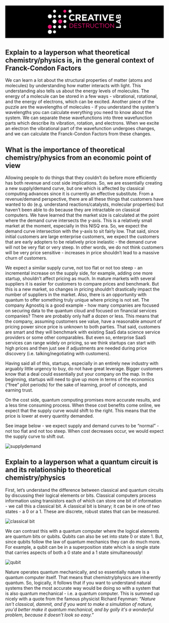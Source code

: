 ![CDL 2020 Cohort Project](../figures/CDL_logo.jpg)

## Explain to a layperson what theoretical chemistry/physics is, in the general context of Franck-Condon Factors
 
We can learn a lot about the structural properties of matter (atoms and molecules) by understanding how matter interacts with light. 
This understanding also tells us about the energy levels of molecules. The energy of a molecule can be stored in a few ways - vibrational, 
rotational, and the energy of electrons, which can be excited. Another piece of the puzzle are the wavelengths of molecules - if you understand 
the system's wavelengths you can calculate everything you need to know about the system. We can separate these wavefunctions into three wavefunction
parts which describe its vibration, rotation, and electrons. When we excite an electron the vibrational part of the wavefunction undergoes changes, 
and we can calculate the Franck-Condon Factors from these changes. 
 
## What is the importance of theoretical chemistry/physics from an economic point of view

Allowing people to do things that they couldn’t do before more efficiently has both revenue and cost side implications.
So, we are essentially creating a new supply/demand curve, but one which is affected by classical computing advances since 
it is currently an effective substitute. From a revenue/demand perspective, there are all these things that customers have wanted to do 
(e.g. understand reactions/catalysts, molecular properties) but haven’t been able to do because they are intractable on classical computers. 
We have learned that the market size is calculated at the point where the demand curve intersects the y-axis. This is a relatively 
small market at the moment, especially in this NISQ era. So, we expect the demand curve intersection with the y-axis to sit fairly low. 
That said, since initial customers are large enterprise customers, we expect the customers that are early adopters to be relatively price 
inelastic - the demand curve will not be very flat or very steep. In other words, we do not think customers will be very price sensitive - increases
in price shouldn’t lead to a massive churn of customers. 

We expect a similar supply curve, not too flat or not too steep - an incremental increase on the supply side, for example, adding one more startup, 
shouldn’t affect pricing as much. In mature markets with several suppliers it is easier for customers to compare prices and benchmark. 
But this is a new market, so changes in pricing shouldn’t drastically impact the number of suppliers in the market. 
Also, there is an opportunity with quantum to offer something truly unique where pricing is not set. 
The company Agnostiq is a good example - how many companies are focused on securing data to the quantum cloud and focused on financial services companies? 
There are probably only half a dozen or less. This means that the company, assuming customers see value, have a reasonable amount of pricing power 
since price is unknown to both parties. That said, customers are smart and they will benchmark with existing SaaS data science service providers 
or some other comparables. But even so, enterprise SaaS services can range widely on pricing, so we think startups can start with high prices 
and then just see if adjustments are needed during price discovery (i.e. talking/negotiating with customers). 
 
Having said all of this, startups, especially in an entirely new industry with arguably little urgency to buy, do not have great leverage. 
Bigger customers know that a deal could essentially put your company on the map. In the beginning, startups will need to give up more in terms
of the economics (“free” pilot periods) for the sake of learning, proof of concepts, and earning trust.

On the cost side, quantum computing promises more accurate results, and a less time consuming process. 
When these cost benefits come online, we expect that the supply curve would shift to the right. 
This means that the price is lower at every quantity demanded. 
 
See image below - we expect supply and demand curves to be “normal” - not too flat and not too steep. 
When cost decreases occur, we would expect the supply curve to shift out. 

![supplydemand](/img/supplydemand.png)

## Explain to a layperson what a quantum circuit is and its relationship to theoretical chemistry/physics

First, let’s understand the difference between classical and quantum circuits by discussing their logical elements or bits. 
Classical computers process information using transistors each of which can store one bit of information - we call this a classical bit. 
A classical bit is binary; it can be in one of two states - a 0 or a 1. These are discrete, robust states that can be measured. 

![classical bit](/img/classical_bit.png)

We can contrast this with a quantum computer where the logical elements are quantum bits or qubits. Qubits can also be set into state 0 or state 1. 
But, since qubits follow the law of quantum mechanics they can do much more. For example, a qubit can be in a superposition state 
which is a single state that carries aspects of both a 0 state and a 1 state simultaneously! 

![qubit](/img/quantum_bit.png)

Nature operates quantum mechanically, and so essentially nature is a quantum computer itself. That means that chemistry/physics are inherently quantum.
So, logically, it follows that if you want to understand natural systems then the most accurate way would be doing so with a system 
that is also quantum mechanical - i.e. a quantum computer. This is summed up nicely with a quote from the famous physicist Richard Feynman:
<em>“Nature isn't classical, dammit, and if you want to make a simulation of nature, you'd better make it quantum mechanical, and by golly 
it's a wonderful problem, because it doesn't look so easy.” </em>

